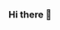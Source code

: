 ### Hi there 👋

<!--
**arijrahman/arijrahman** is a ✨ _special_ ✨ repository because its `README.md` (this file) appears on your GitHub profile.

Here are some ideas to get you started:

- 🔭 I’m currently working on OPEN CV
- 🌱 I’m currently learning OPEN CV
- 👯 I’m looking to collaborate on ...
- 🤔 I’m looking for help with an internship
- 💬 Ask me about ...
- 📫 How to reach me: rahman.arij@gmail.com
- 😄 Pronouns: ...
- ⚡ Fun fact: ...
-->
